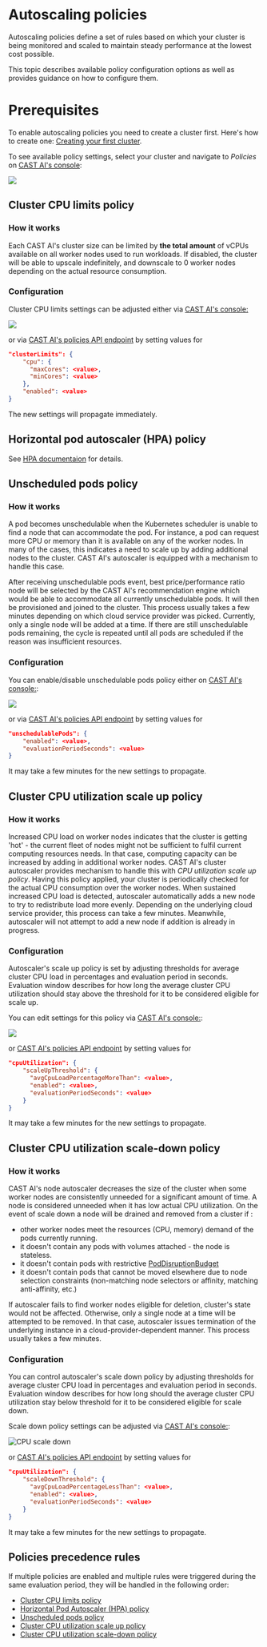 # Autoscaling policies 
Autoscaling policies define a set of rules based on which your cluster is being monitored and scaled to maintain steady performance at the lowest cost possible.

This topic describes available policy configuration options as well as provides guidance on how to configure them.

# Prerequisites
To enable autoscaling policies you need to create a cluster first. Here's how to create one: [Creating your first
cluster](https://castai.github.io/docs/getting-started/creating-your-first-cluster/).

To see available policy settings, select your cluster and navigate to _Policies_ on [CAST AI's console](https://console.cast.ai/):

![](../img/autoscaling/policies.png)

## Cluster CPU limits policy

### How it works
Each CAST AI's cluster size can be limited by **the total amount** of vCPUs available on all worker nodes used to run workloads.
If disabled, the cluster will be able to upscale indefinitely, and downscale to 0 worker nodes depending on the actual resource consumption. 

### Configuration
Cluster CPU limits settings can be adjusted either via [CAST AI's console:](https://console.cast.ai/)

![](../img/autoscaling/cluster_size.png)

or via [CAST AI's policies API endpoint](https://api.cast.ai/v1/spec/#/cluster-policies/UpsertPolicies) by setting values for 
```json
"clusterLimits": {
    "cpu": {
      "maxCores": <value>,
      "minCores": <value>
    },
    "enabled": <value>
}
```

The new settings will propagate immediately.

## Horizontal pod autoscaler (HPA) policy
See [HPA documentaion](https://castai.github.io/docs/guides/hpa/hpa) for details.

## Unscheduled pods policy

### How it works
A pod becomes unschedulable when the Kubernetes scheduler is unable to find a node that can accommodate the pod. 
For instance, a pod can request more CPU or memory than it is available on any of the worker nodes.
In many of the cases, this indicates a need to scale up by adding additional nodes to the cluster. 
CAST AI's autoscaler is equipped with a mechanism to handle this case.

After receiving unschedulable pods event, best price/performance ratio node will be selected by the CAST AI's recommendation engine which would be able to accommodate all currently unschedulable pods.
It will then be provisioned and joined to the cluster. This process usually takes a few minutes depending on which cloud service provider was picked.
Currently, only a single node will be added at a time. If there are still unschedulable pods remaining, the cycle is repeated until all pods are scheduled if the reason was insufficient resources.

### Configuration
You can enable/disable unschedulable pods policy either on [CAST AI's console:](https://console.cast.ai/):

![](../img/autoscaling/unschedulable_pods.png)

or via [CAST AI's policies API endpoint](https://api.cast.ai/v1/spec/#/cluster-policies/UpsertPolicies) by setting values for 
```json
"unschedulablePods": {
    "enabled": <value>,
    "evaluationPeriodSeconds": <value>
}
```

It may take a few minutes for the new settings to propagate.

## Cluster CPU utilization scale up policy

### How it works
Increased CPU load on worker nodes indicates that the cluster is getting 'hot' - the current fleet of nodes might not be sufficient to fulfil current computing resources needs.
In that case, computing capacity can be increased by adding in additional worker nodes. 
CAST AI's cluster autoscaler provides mechanism to handle this with _CPU utilization scale up policy_.
Having this policy applied, your cluster is periodically checked for the actual CPU consumption over the worker nodes.
When sustained increased CPU load is detected, autoscaler automatically adds a new node to try to redistribute load more evenly. 
Depending on the underlying cloud service provider, this process can take a few minutes. Meanwhile, autoscaler will not attempt to add a new node if addition is already in progress.  
 
### Configuration
Autoscaler's scale up policy is set by adjusting thresholds for average cluster CPU load in percentages and evaluation period in seconds.
Evaluation window describes for how long the average cluster CPU utilization should stay above the threshold for it to be considered eligible for scale up.

You can edit settings for this policy via [CAST AI's console:](https://console.cast.ai/):

![](../img/autoscaling/cpu_scale_up.png)

or [CAST AI's policies API endpoint](https://api.cast.ai/v1/spec/#/cluster-policies/UpsertPolicies) by setting values for 
```json
"cpuUtilization": {
    "scaleUpThreshold": {
      "avgCpuLoadPercentageMoreThan": <value>,
      "enabled": <value>,
      "evaluationPeriodSeconds": <value>
    }
}
```
It may take a few minutes for the new settings to propagate.

## Cluster CPU utilization scale-down policy

### How it works
CAST AI's node autoscaler decreases the size of the cluster when some worker nodes are consistently unneeded for a significant amount of time. 
A node is considered unneeded when it has low actual CPU utilization. On the event of scale down a node will be drained and removed from a cluster if :

* other worker nodes meet the resources (CPU, memory) demand of the pods currently running. 
* it doesn't contain any pods with volumes attached - the node is stateless.
* it doesn't contain pods with restrictive [PodDisruptionBudget](https://kubernetes.io/docs/concepts/workloads/pods/disruptions/#pod-disruption-budgets)
* it doesn't contain pods that cannot be moved elsewhere due to node selection constraints (non-matching node selectors or affinity, matching anti-affinity, etc.)

If autoscaler fails to find worker nodes eligible for deletion, cluster's state would not be affected.
Otherwise, only a single node at a time will be attempted to be removed. In that case, autoscaler issues termination of the underlying instance in a cloud-provider-dependent manner.
This process usually takes a few minutes.
  
### Configuration
You can control autoscaler's scale down policy by adjusting thresholds for average cluster CPU load in percentages and evaluation period in seconds.
Evaluation window describes for how long should the average cluster CPU utilization stay below threshold for it to be considered eligible for scale down.

Scale down policy settings can be adjusted via  [CAST AI's console:](https://console.cast.ai/):

![CPU scale down](../img/autoscaling/cpu_scale_down.png)

or [CAST AI's policies API endpoint](https://api.cast.ai/v1/spec/#/cluster-policies/UpsertPolicies) by setting values for 
```json
"cpuUtilization": {
    "scaleDownThreshold": {
      "avgCpuLoadPercentageLessThan": <value>,
      "enabled": <value>,
      "evaluationPeriodSeconds": <value>
    }
}
```  

It may take a few minutes for the new settings to propagate.
 
## Policies precedence rules
If multiple policies are enabled and multiple rules were triggered during the same evaluation period, they will be
handled in the following order:

* [Cluster CPU limits policy]()
* [Horizontal Pod Autoscaler (HPA) policy](#horizontal-pod-autoscaler-hpa-policy)
* [Unscheduled pods policy](#unscheduled-pods-policy)
* [Cluster CPU utilization scale up policy](#cluster-cpu-utilization-scale-up-policy)
* [Cluster CPU utilization scale-down policy](#cluster-cpu-utilization-scale-down-policy)